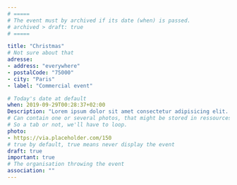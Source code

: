 ```yaml
---
# =====
# The event must by archived if its date (when) is passed.
# archived > draft: true
# =====

title: "Christmas"
# Not sure about that
adresse: 
- address: "everywhere"
- postalCode: "75000"
- city: "Paris"
- label: "Commercial event"

# Today's date at default 
when: 2019-09-29T00:28:37+02:00
Description: "Lorem ipsum dolor sit amet consectetur adipisicing elit. Reiciendis quas eius architecto similique alias voluptates harum unde laudantium, sequi dolorum quasi recusandae dignissimos, asperiores tempora debitis at laboriosam eveniet, suscipit nobis consequatur molestias fugiat doloribus magni? Natus iusto sequi hic cumque animi ad quisquam quibusdam molestias error qui, fugit asperiores optio neque quam quae. Doloribus ratione, ab nemo cupiditate vel animi ut nam neque provident ducimus? Nobis nulla ut sapiente error nihil similique quia totam illo! Sit aperiam voluptates illum, dolorum voluptate necessitatibus fugit earum facilis eaque id ex voluptatum eos temporibus illo culpa repellat repellendus, non harum reprehenderit maiores?"
# Can contain one or several photos, that might be stored in ressources, not sure either. 
# So a tab or not, we'll have to loop.
photo: 
- https://via.placeholder.com/150
# true by default, true means never display the event
draft: true
important: true
# The organisation throwing the event 
association: ""
---
```


